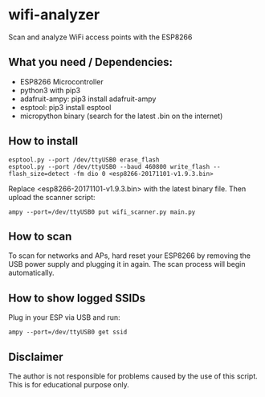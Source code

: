 # wifi-analyzer
Scan and analyze WiFi access points with the ESP8266

## What you need / Dependencies:
- ESP8266 Microcontroller
- python3 with pip3
- adafruit-ampy: pip3 install adafruit-ampy
- esptool: pip3 install esptool
- micropython binary (search for the latest .bin on the internet)

## How to install
~~~
esptool.py --port /dev/ttyUSB0 erase_flash
esptool.py --port /dev/ttyUSB0 --baud 460800 write_flash --flash_size=detect -fm dio 0 <esp8266-20171101-v1.9.3.bin>
~~~
Replace <esp8266-20171101-v1.9.3.bin> with the latest binary file. Then upload the scanner script:
~~~
ampy --port=/dev/ttyUSB0 put wifi_scanner.py main.py
~~~

## How to scan
To scan for networks and APs, hard reset your ESP8266 by removing the USB power supply and plugging it in again. The scan process will begin automatically.

## How to show logged SSIDs
Plug in your ESP via USB and run:
~~~
ampy --port=/dev/ttyUSB0 get ssid
~~~

## Disclaimer
The author is not responsible for problems caused by the use of this script. This is for educational purpose only.
